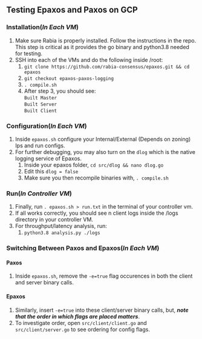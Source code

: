 ## Testing Epaxos and Paxos on GCP
### Installation(***In Each VM***)
1. Make sure Rabia is properly installed. Follow the instructions in the repo. This step is critical as it provides the go binary and python3.8 needed for testing.
2. SSH into each of the VMs and do the following inside /root:
    1. ```git clone https://github.com/rabia-consensus/epaxos.git && cd epaxos```
    2. ```git checkout epaxos-paxos-logging```
    3. ```. compile.sh```
    4. After step 3, you should see:
       </br>
        ```Built Master```
       </br>
        ```Built Server```
       </br>
       ```Built Client```
       



### Configuration(***In Each VM***)
1. Inside ```epaxos.sh``` configure your Internal/External (Depends on zoning) Ips and run configs.
2. For further debugging, you may also turn on the ```dlog``` which is the native logging service of Epaxos.
    1. Inside your epaxos folder, ```cd src/dlog && nano dlog.go```
    2. Edit this ```dlog = false```
    3. Make sure you then recompile binaries with, ```. compile.sh```

### Run(***In Controller VM***)
1. Finally, run ```. epaxos.sh > run.txt``` in the terminal of your controller vm.
2. If all works correctly, you should see n client logs inside the /logs directory in your controller VM.
3. For throughput/latency analysis, run:
    1. ```python3.8 analysis.py ./logs```
    
### Switching Between Paxos and Epaxos(***In Each VM***)
#### Paxos
1. Inside ```epaxos.sh```, remove the ```-e=true``` flag occurences in both the client and server binary calls.
#### Epaxos
1. Similarly, insert ```-e=true``` into these client/server binary calls, but, ***note that the order in which flags are placed matters***.
2. To investigate order, open ```src/client/client.go``` and ```src/client/server.go``` to see ordering for config flags.
